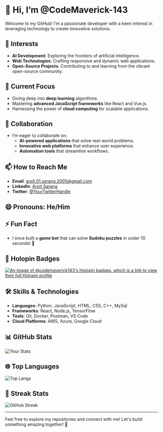 # 👋 Hi, I’m @CodeMaverick-143

Welcome to my GitHub! I'm a passionate developer with a keen interest in leveraging technology to create innovative solutions. 

## 👀 Interests
- **AI Development**: Exploring the frontiers of artificial intelligence.
- **Web Technologies**: Crafting responsive and dynamic web applications.
- **Open-Source Projects**: Contributing to and learning from the vibrant open-source community.

## 🌱 Current Focus
- Diving deep into **deep learning** algorithms.
- Mastering **advanced JavaScript frameworks** like React and Vue.js.
- Harnessing the power of **cloud computing** for scalable applications.

## 💞️ Collaboration
- I’m eager to collaborate on:
  - **AI-powered applications** that solve real-world problems.
  - **Innovative web platforms** that enhance user experience.
  - **Automation tools** that streamline workflows.

## 📫 How to Reach Me
- **Email**: [arpit.01.sarang.2005@gmail.com](mailto:arpit.01.sarang.2005@gmail.com)
- **LinkedIn**: [Arpit Sarang](https://www.linkedin.com/in/arpit-sarang-2005)
- **Twitter**: [@YourTwitterHandle](https://x.com/ByteWise_01)

## 😄 Pronouns: He/Him

## ⚡ Fun Fact
- I once built a **game bot** that can solve **Sudoku puzzles** in under 10 seconds! 🚀

## 🏅 Holopin Badges
[![An image of @codemaverick143's Holopin badges, which is a link to view their full Holopin profile](https://holopin.me/codemaverick143)](https://holopin.io/@codemaverick143)

## 🛠️ Skills & Technologies
- **Languages**: Python, JavaScript, HTML, CSS, C++, MySql
- **Frameworks**: React, Node.js, TensorFlow
- **Tools**: Git, Docker, Postman, VS Code
- **Cloud Platforms**: AWS, Azure, Google Cloud


## 📊 GitHub Stats
![Your Stats](https://github-readme-stats.vercel.app/api?username=CodeMaverick-143&show_icons=true&theme=radical)

## 🌐 Top Languages
![Top Langs](https://github-readme-stats.vercel.app/api/top-langs/?username=CodeMaverick-143&layout=compact&theme=radical)

## 📅 Streak Stats
![GitHub Streak](https://github-readme-streak-stats.herokuapp.com/?user=CodeMaverick-143&theme=radical)

---

Feel free to explore my repositories and connect with me! Let's build something amazing together! 🚀
